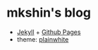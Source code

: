 # mkshin's blog

- [Jekyll](https://jekyllrb-ko.github.io/) + [Github Pages](https://pages.github.com/)
- theme: [plainwhite](https://github.com/samarsault/plainwhite-jekyll)


